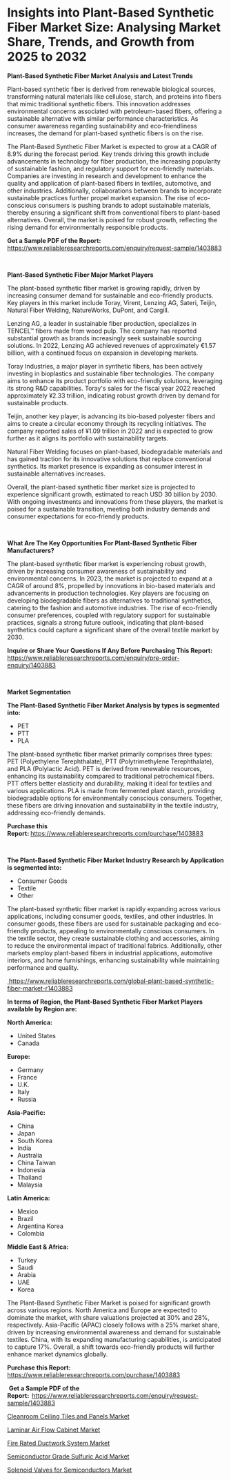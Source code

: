 <p><h1>Insights into Plant-Based Synthetic Fiber Market Size: Analysing Market Share, Trends, and Growth from 2025 to 2032</h1></p><p><strong>Plant-Based Synthetic Fiber Market Analysis and Latest Trends</strong></p>
<p><p>Plant-based synthetic fiber is derived from renewable biological sources, transforming natural materials like cellulose, starch, and proteins into fibers that mimic traditional synthetic fibers. This innovation addresses environmental concerns associated with petroleum-based fibers, offering a sustainable alternative with similar performance characteristics. As consumer awareness regarding sustainability and eco-friendliness increases, the demand for plant-based synthetic fibers is on the rise.</p><p>The Plant-Based Synthetic Fiber Market is expected to grow at a CAGR of 8.9% during the forecast period. Key trends driving this growth include advancements in technology for fiber production, the increasing popularity of sustainable fashion, and regulatory support for eco-friendly materials. Companies are investing in research and development to enhance the quality and application of plant-based fibers in textiles, automotive, and other industries. Additionally, collaborations between brands to incorporate sustainable practices further propel market expansion. The rise of eco-conscious consumers is pushing brands to adopt sustainable materials, thereby ensuring a significant shift from conventional fibers to plant-based alternatives. Overall, the market is poised for robust growth, reflecting the rising demand for environmentally responsible products.</p></p>
<p><strong>Get a Sample PDF of the Report:&nbsp;</strong> <a href="https://www.reliableresearchreports.com/enquiry/request-sample/1403883?utm_campaign=10&utm_medium=2&utm_source=Github&utm_content=ia&utm_term=28032025&utm_id=plant-based-synthetic-fiber">https://www.reliableresearchreports.com/enquiry/request-sample/1403883</a></p>
<p>&nbsp;</p>
<p><strong>Plant-Based Synthetic Fiber Major Market Players</strong></p>
<p><p>The plant-based synthetic fiber market is growing rapidly, driven by increasing consumer demand for sustainable and eco-friendly products. Key players in this market include Toray, Virent, Lenzing AG, Sateri, Teijin, Natural Fiber Welding, NatureWorks, DuPont, and Cargill.</p><p>Lenzing AG, a leader in sustainable fiber production, specializes in TENCEL™ fibers made from wood pulp. The company has reported substantial growth as brands increasingly seek sustainable sourcing solutions. In 2022, Lenzing AG achieved revenues of approximately €1.57 billion, with a continued focus on expansion in developing markets.</p><p>Toray Industries, a major player in synthetic fibers, has been actively investing in bioplastics and sustainable fiber technologies. The company aims to enhance its product portfolio with eco-friendly solutions, leveraging its strong R&D capabilities. Toray's sales for the fiscal year 2022 reached approximately ¥2.33 trillion, indicating robust growth driven by demand for sustainable products.</p><p>Teijin, another key player, is advancing its bio-based polyester fibers and aims to create a circular economy through its recycling initiatives. The company reported sales of ¥1.09 trillion in 2022 and is expected to grow further as it aligns its portfolio with sustainability targets.</p><p>Natural Fiber Welding focuses on plant-based, biodegradable materials and has gained traction for its innovative solutions that replace conventional synthetics. Its market presence is expanding as consumer interest in sustainable alternatives increases.</p><p>Overall, the plant-based synthetic fiber market size is projected to experience significant growth, estimated to reach USD 30 billion by 2030. With ongoing investments and innovations from these players, the market is poised for a sustainable transition, meeting both industry demands and consumer expectations for eco-friendly products.</p></p>
<p>&nbsp;</p>
<p><strong>What Are The Key Opportunities For Plant-Based Synthetic Fiber Manufacturers?</strong></p>
<p><p>The plant-based synthetic fiber market is experiencing robust growth, driven by increasing consumer awareness of sustainability and environmental concerns. In 2023, the market is projected to expand at a CAGR of around 8%, propelled by innovations in bio-based materials and advancements in production technologies. Key players are focusing on developing biodegradable fibers as alternatives to traditional synthetics, catering to the fashion and automotive industries. The rise of eco-friendly consumer preferences, coupled with regulatory support for sustainable practices, signals a strong future outlook, indicating that plant-based synthetics could capture a significant share of the overall textile market by 2030.</p></p>
<p><strong>Inquire or Share Your Questions If Any Before Purchasing This Report:</strong> <a href="https://www.reliableresearchreports.com/enquiry/pre-order-enquiry/1403883?utm_campaign=10&utm_medium=2&utm_source=Github&utm_content=ia&utm_term=28032025&utm_id=plant-based-synthetic-fiber">https://www.reliableresearchreports.com/enquiry/pre-order-enquiry/1403883</a></p>
<p>&nbsp;</p>
<p><strong>Market Segmentation</strong></p>
<p><strong>The Plant-Based Synthetic Fiber Market Analysis by types is segmented into:</strong></p>
<p><ul><li>PET</li><li>PTT</li><li>PLA</li></ul></p>
<p><p>The plant-based synthetic fiber market primarily comprises three types: PET (Polyethylene Terephthalate), PTT (Polytrimethylene Terephthalate), and PLA (Polylactic Acid). PET is derived from renewable resources, enhancing its sustainability compared to traditional petrochemical fibers. PTT offers better elasticity and durability, making it ideal for textiles and various applications. PLA is made from fermented plant starch, providing biodegradable options for environmentally conscious consumers. Together, these fibers are driving innovation and sustainability in the textile industry, addressing eco-friendly demands.</p></p>
<p><strong>Purchase this Report:&nbsp;</strong><a href="https://www.reliableresearchreports.com/purchase/1403883?utm_campaign=10&utm_medium=2&utm_source=Github&utm_content=ia&utm_term=28032025&utm_id=plant-based-synthetic-fiber">https://www.reliableresearchreports.com/purchase/1403883</a></p>
<p>&nbsp;</p>
<p><strong>The Plant-Based Synthetic Fiber Market Industry Research by Application is segmented into:</strong></p>
<p><ul><li>Consumer Goods</li><li>Textile</li><li>Other</li></ul></p>
<p><p>The plant-based synthetic fiber market is rapidly expanding across various applications, including consumer goods, textiles, and other industries. In consumer goods, these fibers are used for sustainable packaging and eco-friendly products, appealing to environmentally conscious consumers. In the textile sector, they create sustainable clothing and accessories, aiming to reduce the environmental impact of traditional fabrics. Additionally, other markets employ plant-based fibers in industrial applications, automotive interiors, and home furnishings, enhancing sustainability while maintaining performance and quality.</p></p>
<p><a href="https://www.reliableresearchreports.com/global-plant-based-synthetic-fiber-market-r1403883?utm_campaign=10&utm_medium=2&utm_source=Github&utm_content=ia&utm_term=28032025&utm_id=plant-based-synthetic-fiber">&nbsp;https://www.reliableresearchreports.com/global-plant-based-synthetic-fiber-market-r1403883</a></p>
<p><strong>In terms of Region, the Plant-Based Synthetic Fiber Market Players available by Region are:</strong></p>
<p>
    <p> <strong> North America: </strong>
        <ul>
            <li>United States</li>
            <li>Canada</li>
        </ul>
        </p> 
    <p> <strong> Europe: </strong>
        <ul>
            <li>Germany</li>
            <li>France</li>
            <li>U.K.</li>
            <li>Italy</li>
            <li>Russia</li>
        </ul>
        </p> 
    <p> <strong> Asia-Pacific: </strong>
        <ul>
            <li>China</li>
            <li>Japan</li>
            <li>South Korea</li>
            <li>India</li>
            <li>Australia</li>
            <li>China Taiwan</li>
            <li>Indonesia</li>
            <li>Thailand</li>
            <li>Malaysia</li>
        </ul>
        </p> 
    <p> <strong> Latin America: </strong>
        <ul>
            <li>Mexico</li>
            <li>Brazil</li>
            <li>Argentina Korea</li>
            <li>Colombia</li>
        </ul>
        </p> 
    <p> <strong> Middle East & Africa: </strong>
        <ul>
            <li>Turkey</li>
            <li>Saudi</li>
            <li>Arabia</li>
            <li>UAE</li>
            <li>Korea</li>
        </ul>
    </p>
    </p>
<p><p>The Plant-Based Synthetic Fiber Market is poised for significant growth across various regions. North America and Europe are expected to dominate the market, with share valuations projected at 30% and 28%, respectively. Asia-Pacific (APAC) closely follows with a 25% market share, driven by increasing environmental awareness and demand for sustainable textiles. China, with its expanding manufacturing capabilities, is anticipated to capture 17%. Overall, a shift towards eco-friendly products will further enhance market dynamics globally.</p></p>
<p><strong>Purchase this Report: </strong><a href="https://www.reliableresearchreports.com/purchase/1403883?utm_campaign=10&utm_medium=2&utm_source=Github&utm_content=ia&utm_term=28032025&utm_id=plant-based-synthetic-fiber">https://www.reliableresearchreports.com/purchase/1403883</a></p>
<p>&nbsp;<strong>Get a Sample PDF of the Report:&nbsp;&nbsp;</strong><a href="https://www.reliableresearchreports.com/enquiry/request-sample/1403883?utm_campaign=10&utm_medium=2&utm_source=Github&utm_content=ia&utm_term=28032025&utm_id=plant-based-synthetic-fiber">https://www.reliableresearchreports.com/enquiry/request-sample/1403883</a></p>
<p><strong></strong></p>
<p><p><a href="https://github.com/rokiahgrendy/Market-Research-Report-List-1/blob/main/cleanroom-ceiling-tiles-and-panels-market.md?utm_campaign=10&utm_medium=2&utm_source=Github&utm_content=ia&utm_term=28032025&utm_id=plant-based-synthetic-fiber">Cleanroom Ceiling Tiles and Panels Market</a></p><p><a href="https://github.com/nagateyisu29/Market-Research-Report-List-1/blob/main/laminar-air-flow-cabinet-market.md?utm_campaign=10&utm_medium=2&utm_source=Github&utm_content=ia&utm_term=28032025&utm_id=plant-based-synthetic-fiber">Laminar Air Flow Cabinet Market</a></p><p><a href="https://github.com/weisonmanych/Market-Research-Report-List-1/blob/main/fire-rated-ductwork-system-market.md?utm_campaign=10&utm_medium=2&utm_source=Github&utm_content=ia&utm_term=28032025&utm_id=plant-based-synthetic-fiber">Fire Rated Ductwork System Market</a></p><p><a href="https://github.com/eymermanda0p/Market-Research-Report-List-1/blob/main/semiconductor-grade-sulfuric-acid-market.md?utm_campaign=10&utm_medium=2&utm_source=Github&utm_content=ia&utm_term=28032025&utm_id=plant-based-synthetic-fiber">Semiconductor Grade Sulfuric Acid Market</a></p><p><a href="https://github.com/guzasbahsas/Market-Research-Report-List-1/blob/main/solenoid-valves-for-semiconductors-market.md?utm_campaign=10&utm_medium=2&utm_source=Github&utm_content=ia&utm_term=28032025&utm_id=plant-based-synthetic-fiber">Solenoid Valves for Semiconductors Market</a></p></p>